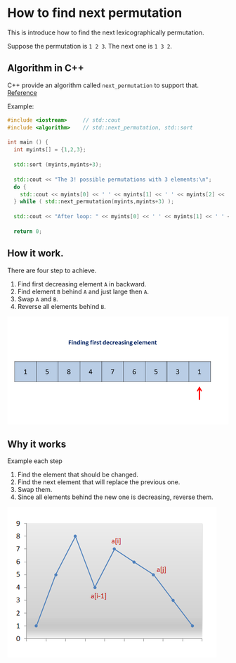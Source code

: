 # How to find next permutation


This is introduce how to find the next lexicographically permutation.

Suppose the permutation is `1 2 3`. The next one is `1 3 2`.

## Algorithm in C++

C++ provide an algorithm called `next_permutation` to support that. [Reference](http://www.cplusplus.com/reference/algorithm/next_permutation/?kw=next_permutation)

Example:

```cpp
#include <iostream>     // std::cout
#include <algorithm>    // std::next_permutation, std::sort

int main () {
  int myints[] = {1,2,3};

  std::sort (myints,myints+3);

  std::cout << "The 3! possible permutations with 3 elements:\n";
  do {
    std::cout << myints[0] << ' ' << myints[1] << ' ' << myints[2] << '\n';
  } while ( std::next_permutation(myints,myints+3) );

  std::cout << "After loop: " << myints[0] << ' ' << myints[1] << ' ' << myints[2] << '\n';

  return 0;
```

## How it work.

There are four step to achieve.

1. Find first decreasing element `A` in backward.
2. Find element `B` behind `A` and just large then `A`.
3. Swap `A` and `B`.
4. Reverse all elements behind `B`.

![gif](/images/2020-02-05-next-permutation/31_Next_Permutation.gif)

## Why it works

Example each step

1. Find the element that should be changed.
2. Find the next element that will replace the previous one.
3. Swap them.
4. Since all elements behind the new one is decreasing, reverse them.

![num](/images/2020-02-05-next-permutation/31_nums_graph.png)


